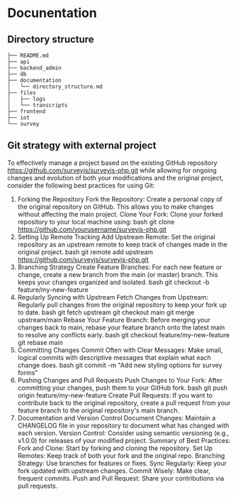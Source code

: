 # Docunentation


## Directory structure

```
├── README.md
├── api
├── backend_admin
├── db
├── documentation
│   └── directory_structure.md
├── files
│   ├── logs
│   └── transcripts
├── frontend
├── iot
└── survey
```

## Git strategy with external project

To effectively manage a project based on the existing GitHub repository https://github.com/surveyjs/surveyjs-php.git while allowing for ongoing changes and evolution of both your modifications and the original project, consider the following best practices for using Git:
1. Forking the Repository
Fork the Repository: Create a personal copy of the original repository on GitHub. This allows you to make changes without affecting the main project.
Clone Your Fork: Clone your forked repository to your local machine using:
bash
git clone https://github.com/yourusername/surveyjs-php.git
2. Setting Up Remote Tracking
Add Upstream Remote: Set the original repository as an upstream remote to keep track of changes made in the original project.
bash
git remote add upstream https://github.com/surveyjs/surveyjs-php.git
3. Branching Strategy
Create Feature Branches: For each new feature or change, create a new branch from the main (or master) branch. This keeps your changes organized and isolated.
bash
git checkout -b feature/my-new-feature
4. Regularly Syncing with Upstream
Fetch Changes from Upstream: Regularly pull changes from the original repository to keep your fork up to date.
bash
git fetch upstream
git checkout main
git merge upstream/main
Rebase Your Feature Branch: Before merging your changes back to main, rebase your feature branch onto the latest main to resolve any conflicts early.
bash
git checkout feature/my-new-feature
git rebase main
5. Committing Changes
Commit Often with Clear Messages: Make small, logical commits with descriptive messages that explain what each change does.
bash
git commit -m "Add new styling options for survey forms"
6. Pushing Changes and Pull Requests
Push Changes to Your Fork: After committing your changes, push them to your GitHub fork.
bash
git push origin feature/my-new-feature
Create Pull Requests: If you want to contribute back to the original repository, create a pull request from your feature branch to the original repository's main branch.
7. Documentation and Version Control
Document Changes: Maintain a CHANGELOG file in your repository to document what has changed with each version.
Version Control: Consider using semantic versioning (e.g., v1.0.0) for releases of your modified project.
Summary of Best Practices:
Fork and Clone: Start by forking and cloning the repository.
Set Up Remotes: Keep track of both your fork and the original repo.
Branching Strategy: Use branches for features or fixes.
Sync Regularly: Keep your fork updated with upstream changes.
Commit Wisely: Make clear, frequent commits.
Push and Pull Request: Share your contributions via pull requests.